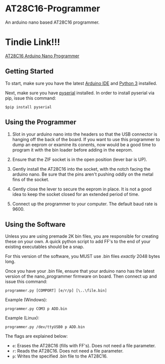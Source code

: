 # AT28C16-Programmer
An arduino nano based AT28C16 programmer.

# Tindie Link!!!
[AT28C16 Arduino Nano Programmer](https://www.tindie.com/products/gindiamond/at28c16-eeprom-programmer/)

## Getting Started

To start, make sure you have the latest [Arduino IDE]() and [Python 3]() installed.

Next, make sure you have [pyserial]() installed. In order to install pyserial via pip, issue this command:

`$pip install pyserial`

## Using the Programmer

1. Slot in your arduino nano into the headers so that the USB connector is hanging off the back of the board. If you want to use this programmer to dump an eeprom or examine its conents, now would be a good time to program it with the bin loader before adding in the eeprom.

1. Ensure that the ZIF socket is in the open position (lever bar is UP).

1. Gently install the AT28C16 into the socket, with the notch facing the arduino nano. Be sure that the pins aren't pushing oddly on the metal fins of the socket.

1. Gently close the lever to secure the eeprom in place. It is not a good idea to keep the socket closed for an extended period of time.

1. Connect up the programmer to your computer. The default baud rate is 9600.

## Using the Software

Unless you are using premade 2K bin files, you are responsible for creating these on your own. A quick python script to add FF's to the end of your existing executables should be a snap.

For this version of the software, you MUST use .bin files _exactly_ 2048 bytes long.

Once you have your .bin file, ensure that your arduino nano has the latest version of the nano_programmer firmware on board. Then connect up and issue this command:

`programmer.py [COMPORT] [e/r/p] [\..\file.bin]`

Example (Windows):

`programmer.py COM3 p ADD.bin`

Example (Linux):

`programmer.py /dev/ttyUSB0 p ADD.bin`

The flags are explained below:

- `e`: Erases the AT28C16 (fills with FF's). Does not need a file parameter.
- `r`: Reads the AT28C16. Does not need a file parameter.
- `p`: Writes the specified .bin file to the AT28C16.
